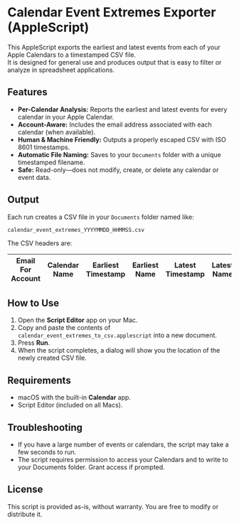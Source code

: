 # Calendar Event Extremes Exporter (AppleScript)

This AppleScript exports the earliest and latest events from each of your Apple Calendars to a timestamped CSV file.  
It is designed for general use and produces output that is easy to filter or analyze in spreadsheet applications.

## Features

- **Per-Calendar Analysis:** Reports the earliest and latest events for every calendar in your Apple Calendar.
- **Account-Aware:** Includes the email address associated with each calendar (when available).
- **Human & Machine Friendly:** Outputs a properly escaped CSV with ISO 8601 timestamps.
- **Automatic File Naming:** Saves to your `Documents` folder with a unique timestamped filename.
- **Safe:** Read-only—does not modify, create, or delete any calendar or event data.

## Output

Each run creates a CSV file in your `Documents` folder named like:

```
calendar_event_extremes_YYYYMMDD_HHMMSS.csv
```

The CSV headers are:

| Email For Account | Calendar Name | Earliest Timestamp | Earliest Name | Latest Timestamp | Latest Name |
|-------------------|--------------|--------------------|---------------|-----------------|-------------|

## How to Use

1. Open the **Script Editor** app on your Mac.
2. Copy and paste the contents of `calendar_event_extremes_to_csv.applescript` into a new document.
3. Press **Run**.
4. When the script completes, a dialog will show you the location of the newly created CSV file.

## Requirements

- macOS with the built-in **Calendar** app.
- Script Editor (included on all Macs).

## Troubleshooting

- If you have a large number of events or calendars, the script may take a few seconds to run.
- The script requires permission to access your Calendars and to write to your Documents folder. Grant access if prompted.

## License

This script is provided as-is, without warranty. You are free to modify or distribute it.
